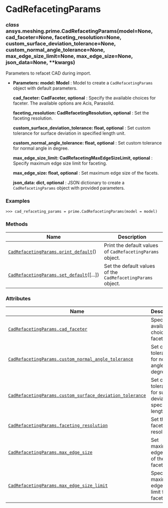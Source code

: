 <!-- vale off -->

# CadRefacetingParams

<a id="ansys.meshing.prime.CadRefacetingParams"></a>

### *class* ansys.meshing.prime.CadRefacetingParams(model=None, cad_faceter=None, faceting_resolution=None, custom_surface_deviation_tolerance=None, custom_normal_angle_tolerance=None, max_edge_size_limit=None, max_edge_size=None, json_data=None, \*\*kwargs)

Parameters to refacet CAD during import.

* **Parameters:**
  **model: Model**
  : Model to create a `CadRefacetingParams` object with default parameters.

  **cad_faceter: CadFaceter, optional**
  : Specify the available choices for faceter. The available options are Acis, Parasolid.

  **faceting_resolution: CadRefacetingResolution, optional**
  : Set the faceting resolution.

  **custom_surface_deviation_tolerance: float, optional**
  : Set custom tolerance for surface deviation in specified length unit.

  **custom_normal_angle_tolerance: float, optional**
  : Set custom tolerance for normal angle in degree.

  **max_edge_size_limit: CadRefacetingMaxEdgeSizeLimit, optional**
  : Specify maximum edge size limit for faceting.

  **max_edge_size: float, optional**
  : Set maximum edge size of the facets.

  **json_data: dict, optional**
  : JSON dictionary to create a `CadRefacetingParams` object with provided parameters.

### Examples

```pycon
>>> cad_refaceting_params = prime.CadRefacetingParams(model = model)
```

<!-- !! processed by numpydoc !! -->

### Methods

| Name | Description |
|-----------------------------------------------------------------------------------------------------------------------------------------------------------|-------------------------------------------------------------|
| [`CadRefacetingParams.print_default`](ansys.meshing.prime.CadRefacetingParams.print_default.md#ansys.meshing.prime.CadRefacetingParams.print_default)()   | Print the default values of `CadRefacetingParams` object.   |
| [`CadRefacetingParams.set_default`](ansys.meshing.prime.CadRefacetingParams.set_default.md#ansys.meshing.prime.CadRefacetingParams.set_default)([...])    | Set the default values of the `CadRefacetingParams` object. |

### Attributes

| Name | Description |
|----------------------------------------------------------------------------------------------------------------------------------------------------------------------------------------------------------------------|----------------------------------------------------------------------|
| [`CadRefacetingParams.cad_faceter`](ansys.meshing.prime.CadRefacetingParams.cad_faceter.md#ansys.meshing.prime.CadRefacetingParams.cad_faceter)                                                                      | Specify the available choices for faceter.                           |
| [`CadRefacetingParams.custom_normal_angle_tolerance`](ansys.meshing.prime.CadRefacetingParams.custom_normal_angle_tolerance.md#ansys.meshing.prime.CadRefacetingParams.custom_normal_angle_tolerance)                | Set custom tolerance for normal angle in degree.                     |
| [`CadRefacetingParams.custom_surface_deviation_tolerance`](ansys.meshing.prime.CadRefacetingParams.custom_surface_deviation_tolerance.md#ansys.meshing.prime.CadRefacetingParams.custom_surface_deviation_tolerance) | Set custom tolerance for surface deviation in specified length unit. |
| [`CadRefacetingParams.faceting_resolution`](ansys.meshing.prime.CadRefacetingParams.faceting_resolution.md#ansys.meshing.prime.CadRefacetingParams.faceting_resolution)                                              | Set the faceting resolution.                                         |
| [`CadRefacetingParams.max_edge_size`](ansys.meshing.prime.CadRefacetingParams.max_edge_size.md#ansys.meshing.prime.CadRefacetingParams.max_edge_size)                                                                | Set maximum edge size of the facets.                                 |
| [`CadRefacetingParams.max_edge_size_limit`](ansys.meshing.prime.CadRefacetingParams.max_edge_size_limit.md#ansys.meshing.prime.CadRefacetingParams.max_edge_size_limit)                                              | Specify maximum edge size limit for faceting.                        |
<!-- vale on -->